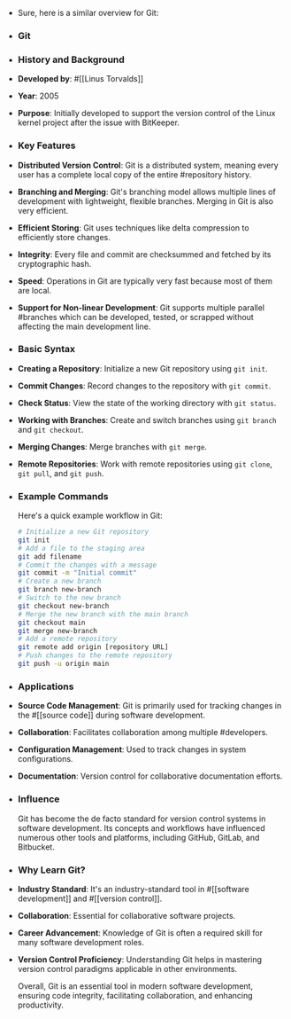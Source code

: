 - Sure, here is a similar overview for Git:
- ### **Git**
- ### **History and Background**
- **Developed by**: #[[Linus Torvalds]]
- **Year**: 2005
- **Purpose**: Initially developed to support the version control of the Linux kernel project after the issue with BitKeeper.
- ### **Key Features**
- **Distributed Version Control**: Git is a distributed system, meaning every user has a complete local copy of the entire #repository history.
- **Branching and Merging**: Git's branching model allows multiple lines of development with lightweight, flexible branches. Merging in Git is also very efficient.
- **Efficient Storing**: Git uses techniques like delta compression to efficiently store changes.
- **Integrity**: Every file and commit are checksummed and fetched by its cryptographic hash.
- **Speed**: Operations in Git are typically very fast because most of them are local.
- **Support for Non-linear Development**: Git supports multiple parallel #branches which can be developed, tested, or scrapped without affecting the main development line.
- ### **Basic Syntax**
- **Creating a Repository**: Initialize a new Git repository using `git init`.
- **Commit Changes**: Record changes to the repository with `git commit`.
- **Check Status**: View the state of the working directory with `git status`.
- **Working with Branches**: Create and switch branches using `git branch` and `git checkout`.
- **Merging Changes**: Merge branches with `git merge`.
- **Remote Repositories**: Work with remote repositories using `git clone`, `git pull`, and `git push`.
- ### **Example Commands**
  
  Here's a quick example workflow in Git:
  
  ```bash
  # Initialize a new Git repository
  git init
  # Add a file to the staging area
  git add filename
  # Commit the changes with a message
  git commit -m "Initial commit"
  # Create a new branch
  git branch new-branch
  # Switch to the new branch
  git checkout new-branch
  # Merge the new branch with the main branch
  git checkout main
  git merge new-branch
  # Add a remote repository
  git remote add origin [repository URL]
  # Push changes to the remote repository
  git push -u origin main
  ```
- ### **Applications**
- **Source Code Management**: Git is primarily used for tracking changes in the #[[source code]] during software development.
- **Collaboration**: Facilitates collaboration among multiple #developers.
- **Configuration Management**: Used to track changes in system configurations.
- **Documentation**: Version control for collaborative documentation efforts.
- ### **Influence**
  
  Git has become the de facto standard for version control systems in software development. Its concepts and workflows have influenced numerous other tools and platforms, including GitHub, GitLab, and Bitbucket.
- ### **Why Learn Git?**
- **Industry Standard**: It's an industry-standard tool in #[[software development]] and #[[version control]].
- **Collaboration**: Essential for collaborative software projects.
- **Career Advancement**: Knowledge of Git is often a required skill for many software development roles.
- **Version Control Proficiency**: Understanding Git helps in mastering version control paradigms applicable in other environments.
  
  Overall, Git is an essential tool in modern software development, ensuring code integrity, facilitating collaboration, and enhancing productivity.